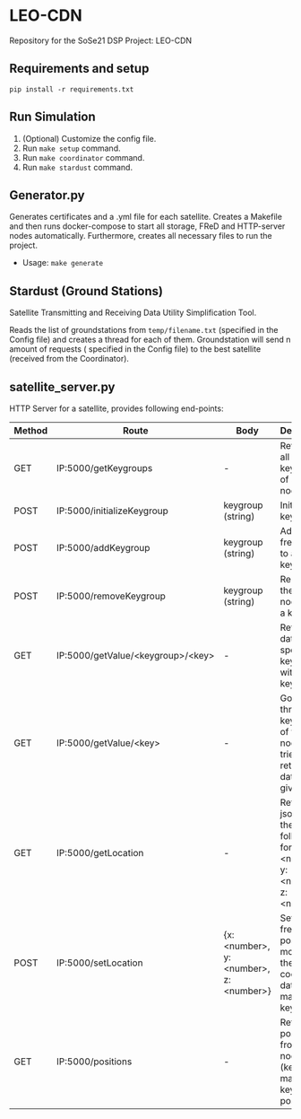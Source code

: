 # LEO-CDN

Repository for the SoSe21 DSP Project: LEO-CDN

## Requirements and setup

`pip install -r requirements.txt`

## Run Simulation

1. (Optional) Customize the config file.
2. Run `make setup` command.
3. Run `make coordinator` command.
4. Run `make stardust` command.

## Generator.py

Generates certificates and a .yml file for each satellite. Creates a Makefile and then runs docker-compose to start all storage, FReD and HTTP-server nodes automatically. Furthermore, creates all necessary files to run the project.

- Usage: `make generate` 

## Stardust (Ground Stations)

Satellite Transmitting and Receiving Data Utility Simplification Tool.

Reads the list of groundstations from `temp/filename.txt` (specified in the Config file) and creates a thread for each of them. Groundstation will send n amount of requests ( specified in the Config file) to the best satellite (received from the Coordinator).

## satellite_server.py

HTTP Server for a satellite, provides following end-points:

| Method | Route                                   | Body                                             | Description                                                                                |
| ------ | --------------------------------------- | ------------------------------------------------ | ------------------------------------------------------------------------------------------ |
| GET    | IP:5000/getKeygroups                    | -                                                | Retrieves all keygroups of a fred node                                                     |
| POST   | IP:5000/initializeKeygroup              | keygroup (string)                                | Initializes a keygroup                                                                     |
| POST   | IP:5000/addKeygroup                     | keygroup (string)                                | Adds the fred node to a keygroup                                                           |
| POST   | IP:5000/removeKeygroup                  | keygroup (string)                                | Removes the fred node from a keygroup                                                      |
| GET    | IP:5000/getValue/&lt;keygroup>/&lt;key> | -                                                | Retrieves data from a specific keygroup with a given key                                   |
| GET    | IP:5000/getValue/&lt;key>               | -                                                | Goes through all keygroups of the fred node and tries to retrieve data with a given key    |
| GET    | IP:5000/getLocation                     | -                                                | Returns a json with the following format: {x: &lt;number>, y: &lt;number>, z: &lt;number>} |
| POST   | IP:5000/setLocation                     | {x: &lt;number>, y: &lt;number>, z: &lt;number>} | Sets the fred node's position by modifying the node coordinate data in the manage keygroup |
| GET    | IP:5000/positions                       | -                                                | Returns the position from all nodes (keygroup: manage, key: positions)                     |
